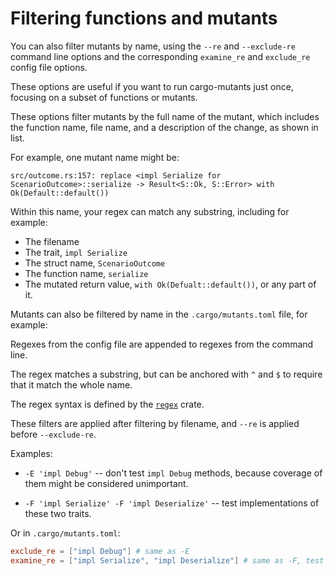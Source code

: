 # Filtering functions and mutants

You can also filter mutants by name, using the `--re` and `--exclude-re` command line
options and the corresponding `examine_re` and `exclude_re` config file options.

These options are useful if you want to run cargo-mutants just once, focusing on a subset of functions or mutants.

These options filter mutants by the full name of the mutant, which includes the
function name, file name, and a description of the change, as shown in list.

For example, one mutant name might be:

```text
src/outcome.rs:157: replace <impl Serialize for ScenarioOutcome>::serialize -> Result<S::Ok, S::Error> with Ok(Default::default())
```

Within this name, your regex can match any substring, including for example:

- The filename
- The trait, `impl Serialize`
- The struct name, `ScenarioOutcome`
- The function name, `serialize`
- The mutated return value, `with Ok(Defualt::default())`, or any part of it.

Mutants can also be filtered by name in the `.cargo/mutants.toml` file, for example:

Regexes from the config file are appended to regexes from the command line.

The regex matches a substring, but can be anchored with `^` and `$` to require that
it match the whole name.

The regex syntax is defined by the [`regex`](https://docs.rs/regex/latest/regex/)
crate.

These filters are applied after filtering by filename, and `--re` is applied before
`--exclude-re`.

Examples:

- `-E 'impl Debug'` -- don't test `impl Debug` methods, because coverage of them
  might be considered unimportant.

- `-F 'impl Serialize' -F 'impl Deserialize'` -- test implementations of these
  two traits.

Or in `.cargo/mutants.toml`:

```toml
exclude_re = ["impl Debug"] # same as -E
examine_re = ["impl Serialize", "impl Deserialize"] # same as -F, test *only* matches
```
